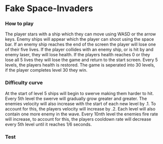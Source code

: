 # Fake Space-Invaders

### How to play
The player stars with a ship which they can move using WASD or the arrow keys.
Enemy ships will appear which the player can shoot using the space bar.
If an enemy ship reaches the end of the screen the player will lose one of their five lives.
If the player collides with an enemy ship, or is hit by and enemy laser, they will lose health.
If the players health reaches 0 or they lose all 5 lives they will lose the game and return to the start screen.
Every 5 levels, the players health is restored.
The game is seperated into 30 levels, if the player completes level 30 they win.

### Difficulty curve
At the start of level 5 ships will begin to swerve making them harder to hit. Every 5th level the swerve will gradually grow greater and greater. 
The enemies velocity will also increase with the start of each new level by .1. To account for this, the players velocity will increase by .2.
Each level will also contain one more enemy in the wave.
Every 10nth level the enemies fire rate will increase, to account for this, the players cooldown rate will decrease every 5th level until it reaches 1/6 seconds.

### Test
